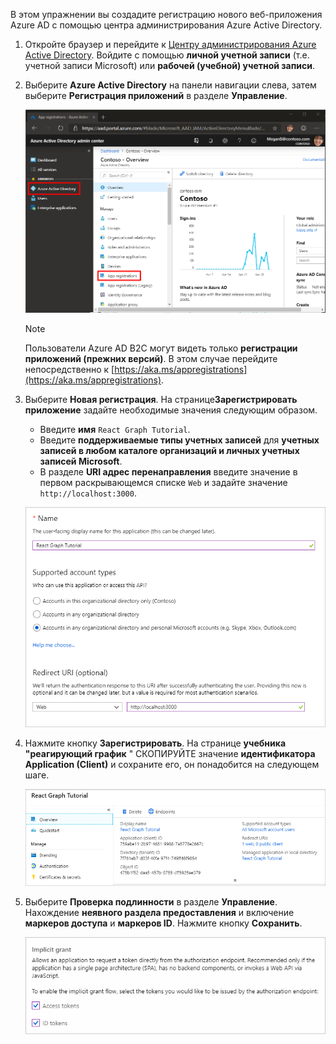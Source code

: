 <!-- markdownlint-disable MD002 MD041 -->

В этом упражнении вы создадите регистрацию нового веб-приложения Azure AD с помощью центра администрирования Azure Active Directory.

1. Откройте браузер и перейдите к [Центру администрирования Azure Active Directory](https://aad.portal.azure.com). Войдите с помощью **личной учетной записи** (т.е. учетной записи Microsoft) или **рабочей (учебной) учетной записи**.

1. Выберите **Azure Active Directory** на панели навигации слева, затем выберите **Регистрация приложений** в разделе **Управление**.

    ![Снимок экрана с регистрациями приложений ](./images/aad-portal-app-registrations.png)

    > [!NOTE]
    > Пользователи Azure AD B2C могут видеть только **регистрации приложений (прежних версий)**. В этом случае перейдите непосредственно к [https://aka.ms/appregistrations](https://aka.ms/appregistrations).

1. Выберите **Новая регистрация**. На странице**Зарегистрировать приложение** задайте необходимые значения следующим образом.

    - Введите **имя** `React Graph Tutorial`.
    - Введите **поддерживаемые типы учетных записей** для **учетных записей в любом каталоге организаций и личных учетных записей Microsoft**.
    - В разделе **URI адрес перенаправления** введите значение в первом раскрывающемся списке `Web` и задайте значение `http://localhost:3000`.

    ![Снимок страницы "регистрация приложения"](./images/aad-register-an-app.png)

1. Нажмите кнопку **Зарегистрировать**. На странице **учебника "реагирующий график** " СКОПИРУЙТЕ значение **идентификатора Application (Client)** и сохраните его, он понадобится на следующем шаге.

    ![Снимок экрана с ИДЕНТИФИКАТОРом приложения для новой регистрации приложения](./images/aad-application-id.png)

1. Выберите **Проверка подлинности** в разделе **Управление**. Нахождение **неявного раздела предоставления** и включение **маркеров доступа** и **маркеров ID**. Нажмите кнопку **Сохранить**.

    ![Снимок экрана с неявным разделом предоставления](./images/aad-implicit-grant.png)
